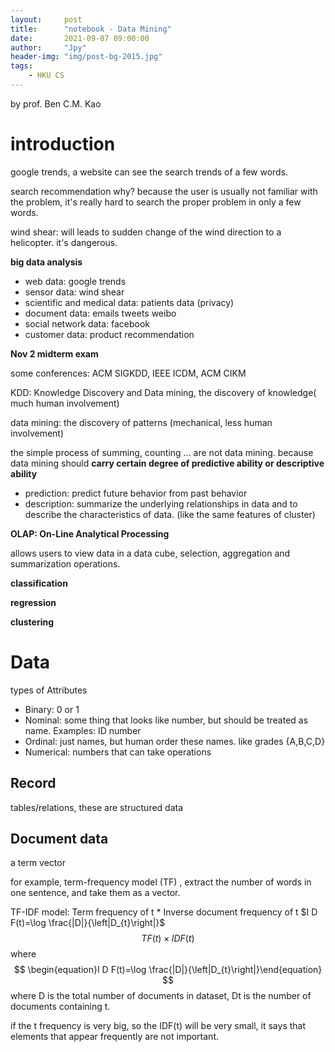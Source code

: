 ```yaml
---
layout:     post
title:      "notebook - Data Mining"
date:       2021-09-07 09:00:00
author:     "Jpy"
header-img: "img/post-bg-2015.jpg"
tags:
    - HKU CS
---
```


<head>
    <script src="https://cdn.mathjax.org/mathjax/latest/MathJax.js?config=TeX-AMS-MML_HTMLorMML" type="text/javascript"></script>
    <script type="text/x-mathjax-config">
        MathJax.Hub.Config({
            tex2jax: {
            skipTags: ['script', 'noscript', 'style', 'textarea', 'pre'],
            inlineMath: [['$','$']]
            }
        });
    </script>
</head>

by prof. Ben C.M. Kao

# introduction

google trends, a website can see the search trends of a few words.

search recommendation why? because the user is usually not familiar with the problem, it's really hard to search the proper problem in only a few words.

wind shear: will leads to sudden change of the wind direction to a helicopter. it's dangerous.

**big data analysis**

* web data: google trends
* sensor data: wind shear
* scientific and medical data: patients data (privacy)
* document data: emails tweets weibo
* social network data: facebook
* customer data: product recommendation

**Nov 2 midterm exam**

some conferences: ACM SIGKDD, IEEE ICDM, ACM CIKM

KDD: Knowledge Discovery and Data mining, the discovery of knowledge( much human involvement)

data mining: the discovery of patterns (mechanical, less human involvement)



the simple process of summing, counting ... are not data mining. because data mining should **carry certain degree of predictive ability or descriptive ability**

* prediction: predict future behavior from past behavior
* description: summarize the underlying relationships in data and to describe the characteristics of data. (like the same features of cluster)



**OLAP: On-Line Analytical Processing**

allows users to view data in a data cube, selection, aggregation and summarization operations.

**classification**

**regression**

**clustering**

# Data

types of Attributes

* Binary: 0 or 1
* Nominal: some thing that looks like number, but should be treated as name. Examples: ID number
* Ordinal: just names, but human order these names. like grades {A,B,C,D}
* Numerical: numbers that can take operations

## Record

tables/relations, these are structured data

## Document data

a term vector

for example, term-frequency model (TF) , extract the number of words in one sentence, and take them as a vector.

TF-IDF model: Term frequency of t * Inverse document frequency of t $I D F(t)=\log \frac{|D|}{\left|D_{t}\right|}$
$$
\begin{equation}T F(t) \times I D F(t)\end{equation}
$$
where
$$
\begin{equation}I D F(t)=\log \frac{|D|}{\left|D_{t}\right|}\end{equation}
$$
where D is the total number of documents in dataset, Dt is the number of documents containing t.

if the t frequency is very big, so the IDF(t) will be very small, it says that elements that appear frequently are not important.
